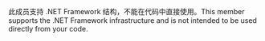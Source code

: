 <span data-ttu-id="0d1d4-101">此成员支持 .NET Framework 结构，不能在代码中直接使用。</span><span class="sxs-lookup"><span data-stu-id="0d1d4-101">This member supports the .NET Framework infrastructure and is not intended to be used directly from your code.</span></span>